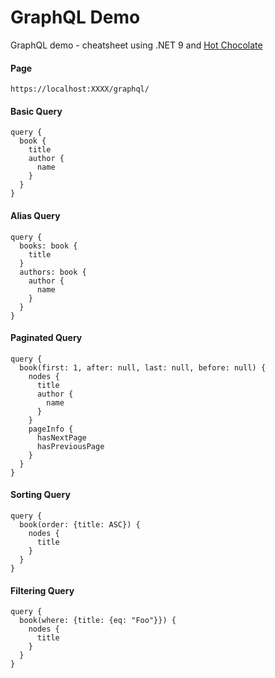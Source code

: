 
# GraphQL Demo

GraphQL demo - cheatsheet using .NET 9 and [Hot Chocolate](https://chillicream.com/docs/hotchocolate/v13)

#### Page
`https://localhost:XXXX/graphql/`

#### Basic Query
```
query {
  book {
    title
    author {
      name
    }
  }
}
```


#### Alias Query
```
query {
  books: book {
    title
  }
  authors: book {
    author {
      name
    }
  }
}
```

#### Paginated Query
```
query {
  book(first: 1, after: null, last: null, before: null) {
    nodes {
      title
      author {
        name
      }
    }
    pageInfo {
      hasNextPage
      hasPreviousPage
    }
  }
}
```

#### Sorting Query
```
query {
  book(order: {title: ASC}) {
    nodes {
      title
    }
  }
}
```


#### Filtering Query
```
query {
  book(where: {title: {eq: "Foo"}}) {
    nodes {
      title
    }
  }
}
```
